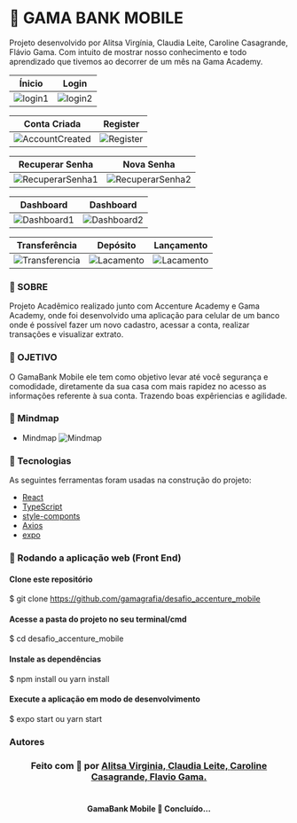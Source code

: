 # 🚀 GAMA BANK MOBILE
<p>Projeto desenvolvido por Alitsa Virgínia, Claudia Leite, Caroline Casagrande, Flávio Gama. Com intuito de mostrar nosso conhecimento e todo aprendizado que tivemos ao decorrer de um mês na Gama Academy. </p> 




|  Ínicio    |    Login    |
|------------|-------------|
| ![login1](https://github.com/carolcasagrande/ImagensReadme/blob/main/mobile/HomeLogin.PNG) | ![login2](https://github.com/carolcasagrande/ImagensReadme/blob/main/mobile/Home_Login.PNG) |


| Conta Criada |  Register |
|------------|-------------|
| ![AccountCreated](https://github.com/carolcasagrande/ImagensReadme/blob/main/mobile/AccountCreated.PNG)| ![Register](https://github.com/carolcasagrande/ImagensReadme/blob/main/mobile/Register.PNG)|


|Recuperar Senha| Nova Senha|
|------------|-------------|
| ![RecuperarSenha1](https://github.com/carolcasagrande/ImagensReadme/blob/main/mobile/RecuperarSenha.PNG)| ![RecuperarSenha2](https://github.com/carolcasagrande/ImagensReadme/blob/main/mobile/RecuperarSenhaDois.PNG)|


| Dashboard  | Dashboard   |
|------------|-------------|
| ![Dashboard1](https://github.com/carolcasagrande/ImagensReadme/blob/main/mobile/Dashboard.PNG)| ![Dashboard2](https://github.com/carolcasagrande/ImagensReadme/blob/main/mobile/dashboardProfile.PNG)|


|Transferência|   Depósito   |   Lançamento |           
|------------ |------------- |------------- |
| ![Transferencia](https://github.com/carolcasagrande/ImagensReadme/blob/main/mobile/dashTransfer.PNG)|![Lacamento](https://github.com/carolcasagrande/ImagensReadme/blob/main/mobile/dashDeposito.PNG) |![Lacamento](https://github.com/carolcasagrande/ImagensReadme/blob/main/mobile/dashLancamentos.PNG)|
   


### 📑 SOBRE
<p>Projeto Acadêmico realizado junto com Accenture Academy e Gama Academy, onde foi desenvolvido uma aplicação para celular de um banco onde é possível fazer um novo cadastro, acessar a conta, realizar transações e visualizar extrato. </p>

### 🚀 OJETIVO 
 <p>O GamaBank Mobile ele tem como objetivo levar até você segurança e comodidade, diretamente da sua casa com mais rapidez no acesso as informações referente à sua conta. Trazendo boas expêriencias e agilidade.  </p>


### 📌 Mindmap

* Mindmap
	![Mindmap](https://github.com/carolcasagrande/ImagensReadme/blob/main/mobile/mindmapMobile.png)


### 🔨 Tecnologias

As seguintes ferramentas foram usadas na construção do projeto:

- [React](https://pt-br.reactjs.org/)
- [TypeScript](https://www.typescriptlang.org/)
- [style-componts](https://styled-components.com/)
- [Axios](https://www.npmjs.com/package/axios)
- [expo](https://expo.io/)


### 🔄 Rodando a aplicação web (Front End)
#### Clone este repositório
$ git clone https://github.com/gamagrafia/desafio_accenture_mobile

#### Acesse a pasta do projeto no seu terminal/cmd
$ cd desafio_accenture_mobile

#### Instale as dependências
$ npm install ou yarn install

#### Execute a aplicação em modo de desenvolvimento
$ expo start ou yarn start 


### Autores

<h3 align="center">
Feito com 💜 por 
<a href="https://www.linkedin.com/in/alitsavirginia/">Alitsa Virginia, 
<a href="https://www.linkedin.com/in/claudialeite-dev/">Claudia Leite,
<a href="https://www.linkedin.com/in/carolinecasagrande/">Caroline Casagrande,
<a href="https://www.linkedin.com/in/flavio-gama-b206243a/">Flavio Gama.
</a>
<br><br>

<h4 align="center"> 
	 GamaBank Mobile 🚀 Concluído... 
</h4>

